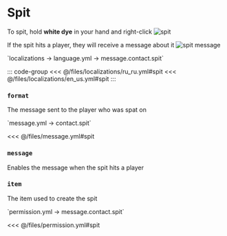 # Spit 

To spit, hold **white dye** in your hand and right-click
![spit](/spit.gif)

If the spit hits a player, they will receive a message about it
![spit message](/spit.png)

[//]: # (localization)
<!--@include: @/parts/words.md#localization--> 
<!--@include: @/parts/words.md#path--> `localizations → language.yml → message.contact.spit`

<!--@include: @/parts/words.md#default--> 

::: code-group
<<< @/files/localizations/ru_ru.yml#spit
<<< @/files/localizations/en_us.yml#spit
:::

### `format`

The message sent to the player who was spat on

[//]: # (message.yml)
<!--@include: @/parts/words.md#setting-->
<!--@include: @/parts/words.md#path--> `message.yml → contact.spit`

<!--@include: @/parts/words.md#default-->
<<< @/files/message.yml#spit

<!--@include: @/parts/enable.md-->

### `message`

Enables the message when the spit hits a player

### `item`

The item used to create the spit

<!--@include: @/parts/destination.md-->
<!--@include: @/parts/cooldown.md-->
<!--@include: @/parts/sound.md-->

[//]: # (permission.yml)
<!--@include: @/parts/words.md#permission-->
<!--@include: @/parts/words.md#path--> `permission.yml → message.contact.spit`

<!--@include: @/parts/words.md#default-->
<<< @/files/permission.yml#spit

<!--@include: @/parts/permission/permissionTier3.md-->
<!--@include: @/parts/permission/cooldown.md-->
<!--@include: @/parts/permission/sound.md-->
